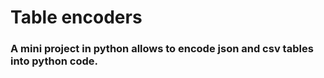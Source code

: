 # Table encoders

### A mini project in python allows to encode json and csv tables into python code.